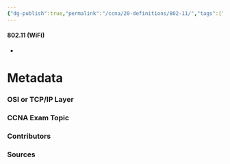```yaml
---
{"dg-publish":true,"permalink":"/ccna/20-definitions/802-11/","tags":["defs_ccna"]}
---
```


#### 802.11 (WiFi)
- 







# Metadata
### OSI or TCP/IP Layer

### CCNA Exam Topic

### Contributors

### Sources

